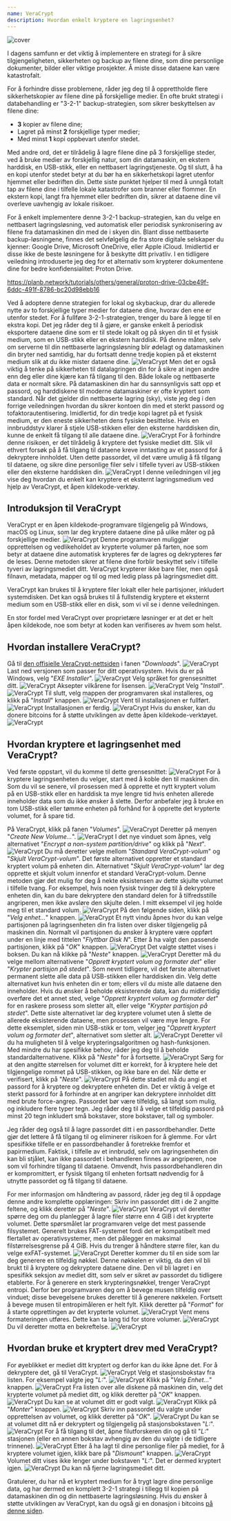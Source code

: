 ```yaml
---
name: VeraCrypt
description: Hvordan enkelt kryptere en lagringsenhet?
---
```

![cover](assets/cover.webp)

I dagens samfunn er det viktig å implementere en strategi for å sikre tilgjengeligheten, sikkerheten og backup av filene dine, som dine personlige dokumenter, bilder eller viktige prosjekter. Å miste disse dataene kan være katastrofalt.

For å forhindre disse problemene, råder jeg deg til å opprettholde flere sikkerhetskopier av filene dine på forskjellige medier. En ofte brukt strategi i databehandling er "3-2-1" backup-strategien, som sikrer beskyttelsen av filene dine:
- **3** kopier av filene dine;
- Lagret på minst **2** forskjellige typer medier;
- Med minst **1** kopi oppbevart utenfor stedet.

Med andre ord, det er tilrådelig å lagre filene dine på 3 forskjellige steder, ved å bruke medier av forskjellig natur, som din datamaskin, en ekstern harddisk, en USB-stikk, eller en nettbasert lagringstjeneste. Og til slutt, å ha en kopi utenfor stedet betyr at du bør ha en sikkerhetskopi lagret utenfor hjemmet eller bedriften din. Dette siste punktet hjelper til med å unngå totalt tap av filene dine i tilfelle lokale katastrofer som branner eller flommer. En ekstern kopi, langt fra hjemmet eller bedriften din, sikrer at dataene dine vil overleve uavhengig av lokale risikoer.

For å enkelt implementere denne 3-2-1 backup-strategien, kan du velge en nettbasert lagringsløsning, ved automatisk eller periodisk synkronisering av filene fra datamaskinen din med de i skyen din. Blant disse nettbaserte backup-løsningene, finnes det selvfølgelig de fra store digitale selskaper du kjenner: Google Drive, Microsoft OneDrive, eller Apple iCloud. Imidlertid er disse ikke de beste løsningene for å beskytte ditt privatliv. I en tidligere veiledning introduserte jeg deg for et alternativ som krypterer dokumentene dine for bedre konfidensialitet: Proton Drive.

https://planb.network/tutorials/others/general/proton-drive-03cbe49f-6ddc-491f-8786-bc20d98ebb16

Ved å adoptere denne strategien for lokal og skybackup, drar du allerede nytte av to forskjellige typer medier for dataene dine, hvorav den ene er utenfor stedet. For å fullføre 3-2-1-strategien, trenger du bare å legge til en ekstra kopi. Det jeg råder deg til å gjøre, er ganske enkelt å periodisk eksportere dataene dine som er til stede lokalt og på skyen din til et fysisk medium, som en USB-stikk eller en ekstern harddisk. På denne måten, selv om serverne til din nettbaserte lagringsløsning blir ødelagt og datamaskinen din bryter ned samtidig, har du fortsatt denne tredje kopien på et eksternt medium slik at du ikke mister dataene dine.
![VeraCrypt](assets/notext/01.webp)
Men det er også viktig å tenke på sikkerheten til datalagringen din for å sikre at ingen andre enn deg eller dine kjære kan få tilgang til den. Både lokale og nettbaserte data er normalt sikre. På datamaskinen din har du sannsynligvis satt opp et passord, og harddiskene til moderne datamaskiner er ofte kryptert som standard. Når det gjelder din nettbaserte lagring (sky), viste jeg deg i den forrige veiledningen hvordan du sikrer kontoen din med et sterkt passord og tofaktorautentisering. Imidlertid, for din tredje kopi lagret på et fysisk medium, er den eneste sikkerheten dens fysiske besittelse. Hvis en innbruddstyv klarer å stjele USB-stikken eller den eksterne harddisken din, kunne de enkelt få tilgang til alle dataene dine.
![VeraCrypt](assets/notext/02.webp)
For å forhindre denne risikoen, er det tilrådelig å kryptere det fysiske mediet ditt. Slik vil ethvert forsøk på å få tilgang til dataene kreve inntasting av et passord for å dekryptere innholdet. Uten dette passordet, vil det være umulig å få tilgang til dataene, og sikre dine personlige filer selv i tilfelle tyveri av USB-stikken eller den eksterne harddisken din.
![VeraCrypt](assets/notext/03.webp)
I denne veiledningen vil jeg vise deg hvordan du enkelt kan kryptere et eksternt lagringsmedium ved hjelp av VeraCrypt, et åpen kildekode-verktøy.
## Introduksjon til VeraCrypt

VeraCrypt er en åpen kildekode-programvare tilgjengelig på Windows, macOS og Linux, som lar deg kryptere dataene dine på ulike måter og på forskjellige medier.
![VeraCrypt](assets/notext/04.webp)
Denne programvaren muliggjør opprettelsen og vedlikeholdet av krypterte volumer på farten, noe som betyr at dataene dine automatisk krypteres før de lagres og dekrypteres før de leses. Denne metoden sikrer at filene dine forblir beskyttet selv i tilfelle tyveri av lagringsmediet ditt. VeraCrypt krypterer ikke bare filer, men også filnavn, metadata, mapper og til og med ledig plass på lagringsmediet ditt.

VeraCrypt kan brukes til å kryptere filer lokalt eller hele partisjoner, inkludert systemdisken. Det kan også brukes til å fullstendig kryptere et eksternt medium som en USB-stikk eller en disk, som vi vil se i denne veiledningen.

En stor fordel med VeraCrypt over proprietære løsninger er at det er helt åpen kildekode, noe som betyr at koden kan verifiseres av hvem som helst.

## Hvordan installere VeraCrypt?

Gå til [den offisielle VeraCrypt-nettsiden](https://www.veracrypt.fr/en/Downloads.html) i fanen "*Downloads*".
![VeraCrypt](assets/notext/05.webp)
Last ned versjonen som passer for ditt operativsystem. Hvis du er på Windows, velg "*EXE Installer*".
![VeraCrypt](assets/notext/06.webp)
Velg språket for grensesnittet ditt.
![VeraCrypt](assets/notext/07.webp)
Aksepter vilkårene for lisensen.
![VeraCrypt](assets/notext/08.webp)
Velg "*Install*".
![VeraCrypt](assets/notext/09.webp)
Til slutt, velg mappen der programvaren skal installeres, og klikk på "*Install*" knappen.
![VeraCrypt](assets/notext/10.webp)
Vent til installasjonen er fullført.
![VeraCrypt](assets/notext/11.webp)
Installasjonen er ferdig.
![VeraCrypt](assets/notext/12.webp)
Hvis du ønsker, kan du donere bitcoins for å støtte utviklingen av dette åpen kildekode-verktøyet.
![VeraCrypt](assets/notext/13.webp)
## Hvordan kryptere et lagringsenhet med VeraCrypt?

Ved første oppstart, vil du komme til dette grensesnittet:
![VeraCrypt](assets/notext/14.webp)
For å kryptere lagringsenheten du velger, start med å koble den til maskinen din. Som du vil se senere, vil prosessen med å opprette et nytt kryptert volum på en USB-stikk eller en harddisk ta mye lengre tid hvis enheten allerede inneholder data som du ikke ønsker å slette. Derfor anbefaler jeg å bruke en tom USB-stikk eller tømme enheten på forhånd for å opprette det krypterte volumet, for å spare tid.

På VeraCrypt, klikk på fanen "*Volumes*".
![VeraCrypt](assets/notext/15.webp)
Deretter på menyen "*Create New Volume...*".
![VeraCrypt](assets/notext/16.webp)
I det nye vinduet som åpnes, velg alternativet "*Encrypt a non-system partition/drive*" og klikk på "*Next*".
![VeraCrypt](assets/notext/17.webp)
Du må deretter velge mellom "*Standard VeraCrypt-volum*" og "*Skjult VeraCrypt-volum*". Det første alternativet oppretter et standard kryptert volum på enheten din. Alternativet "*Skjult VeraCrypt-volum*" lar deg opprette et skjult volum innenfor et standard VeraCrypt-volum. Denne metoden gjør det mulig for deg å nekte eksistensen av dette skjulte volumet i tilfelle tvang. For eksempel, hvis noen fysisk tvinger deg til å dekryptere enheten din, kan du bare dekryptere den standard delen for å tilfredsstille angriperen, men ikke avsløre den skjulte delen. I mitt eksempel vil jeg holde meg til et standard volum. ![VeraCrypt](assets/notext/18.webp)
På den følgende siden, klikk på "*Velg enhet...*" knappen.
![VeraCrypt](assets/notext/19.webp)
Et nytt vindu åpnes hvor du kan velge partisjonen på lagringsenheten din fra listen over disker tilgjengelig på maskinen din. Normalt vil partisjonen du ønsker å kryptere være oppført under en linje med tittelen "*Flyttbar Disk N*". Etter å ha valgt den passende partisjonen, klikk på "*OK*" knappen.
![VeraCrypt](assets/notext/20.webp)
Det valgte støttet vises i boksen. Du kan nå klikke på "*Neste*" knappen. ![VeraCrypt](assets/notext/21.webp)
Deretter må du velge mellom alternativene "*Opprett kryptert volum og formater det*" eller "*Krypter partisjon på stedet*". Som nevnt tidligere, vil det første alternativet permanent slette alle data på USB-stikken eller harddisken din. Velg dette alternativet kun hvis enheten din er tom; ellers vil du miste alle dataene den inneholder. Hvis du ønsker å beholde eksisterende data, kan du midlertidig overføre det et annet sted, velge "*Opprett kryptert volum og formater det*" for en raskere prosess som sletter alt, eller velge "*Krypter partisjon på stedet*". Dette siste alternativet lar deg kryptere volumet uten å slette de allerede eksisterende dataene, men prosessen vil være mye lengre. For dette eksemplet, siden min USB-stikk er tom, velger jeg "*Opprett kryptert volum og formater det*", alternativet som sletter alt.
![VeraCrypt](assets/notext/22.webp)
Deretter vil du ha muligheten til å velge krypteringsalgoritmen og hash-funksjonen. Med mindre du har spesifikke behov, råder jeg deg til å beholde standardalternativene. Klikk på "*Neste*" for å fortsette.
![VeraCrypt](assets/notext/23.webp)
Sørg for at den angitte størrelsen for volumet ditt er korrekt, for å kryptere hele det tilgjengelige rommet på USB-stikken, og ikke bare en del. Når dette er verifisert, klikk på "*Neste*".
![VeraCrypt](assets/notext/24.webp)
På dette stadiet må du angi et passord for å kryptere og dekryptere enheten din. Det er viktig å velge et sterkt passord for å forhindre at en angriper kan dekryptere innholdet ditt med brute force-angrep. Passordet bør være tilfeldig, så langt som mulig, og inkludere flere typer tegn. Jeg råder deg til å velge et tilfeldig passord på minst 20 tegn inkludert små bokstaver, store bokstaver, tall og symboler.

Jeg råder deg også til å lagre passordet ditt i en passordbehandler. Dette gjør det lettere å få tilgang til og eliminerer risikoen for å glemme. For vårt spesifikke tilfelle er en passordbehandler å foretrekke fremfor et papirmedium. Faktisk, i tilfelle av et innbrudd, selv om lagringsenheten din kan bli stjålet, kan ikke passordet i behandleren finnes av angriperen, noe som vil forhindre tilgang til dataene. Omvendt, hvis passordbehandleren din er kompromittert, er fysisk tilgang til enheten fortsatt nødvendig for å utnytte passordet og få tilgang til dataene.

For mer informasjon om håndtering av passord, råder jeg deg til å oppdage denne andre komplette opplæringen:
Skriv inn passordet ditt i de 2 angitte feltene, og klikk deretter på "*Neste*". ![VeraCrypt](assets/notext/25.webp)
VeraCrypt vil deretter spørre deg om du planlegger å lagre filer større enn 4 GiB i det krypterte volumet. Dette spørsmålet lar programvaren velge det mest passende filsystemet. Generelt brukes FAT-systemet fordi det er kompatibelt med flertallet av operativsystemer, men det pålegger en maksimal filstørrelsesgrense på 4 GiB. Hvis du trenger å håndtere større filer, kan du velge exFAT-systemet.
![VeraCrypt](assets/notext/26.webp)
Deretter kommer du til en side som lar deg generere en tilfeldig nøkkel. Denne nøkkelen er viktig, da den vil bli brukt til å kryptere og dekryptere dataene dine. Den vil bli lagret i en spesifikk seksjon av mediet ditt, som selv er sikret av passordet du tidligere etablerte. For å generere en sterk krypteringsnøkkel, trenger VeraCrypt entropi. Derfor ber programvaren deg om å bevege musen tilfeldig over vinduet; disse bevegelsene brukes deretter til å generere nøkkelen. Fortsett å bevege musen til entropimåleren er helt fylt. Klikk deretter på "*Format*" for å starte opprettingen av det krypterte volumet.
![VeraCrypt](assets/notext/27.webp)
Vent mens formateringen utføres. Dette kan ta lang tid for store volumer.
![VeraCrypt](assets/notext/28.webp)
Du vil deretter motta en bekreftelse.
![VeraCrypt](assets/notext/29.webp)
## Hvordan bruke et kryptert drev med VeraCrypt?

For øyeblikket er mediet ditt kryptert og derfor kan du ikke åpne det. For å dekryptere det, gå til VeraCrypt.
![VeraCrypt](assets/notext/30.webp)
Velg et stasjonsbokstav fra listen. For eksempel valgte jeg "*L:*".
![VeraCrypt](assets/notext/31.webp)
Klikk på "*Velg Enhet...*" knappen.
![VeraCrypt](assets/notext/32.webp)
Fra listen over alle diskene på maskinen din, velg det krypterte volumet på mediet ditt, og klikk deretter på "*OK*" knappen.
![VeraCrypt](assets/notext/33.webp)
Du kan se at volumet ditt er godt valgt.
![VeraCrypt](assets/notext/34.webp)
Klikk på "*Monter*" knappen.
![VeraCrypt](assets/notext/35.webp)
Skriv inn passordet du valgte under opprettelsen av volumet, og klikk deretter på "*OK*".
![VeraCrypt](assets/notext/36.webp)
Du kan se at volumet ditt nå er dekryptert og tilgjengelig på stasjonsbokstaven "*L:*".
![VeraCrypt](assets/notext/37.webp)
For å få tilgang til det, åpne filutforskeren din og gå til "*L:*" stasjonen (eller en annen bokstav avhengig av den du valgte i de tidligere trinnene). ![VeraCrypt](assets/notext/38.webp)
Etter å ha lagt til dine personlige filer på mediet, for å kryptere volumet igjen, klikk bare på "*Dismount*" knappen.
![VeraCrypt](assets/notext/39.webp)
Volumet ditt vises ikke lenger under bokstaven "*L:*". Det er dermed kryptert igjen.
![VeraCrypt](assets/notext/40.webp)
Du kan nå fjerne lagringsmediet ditt.

Gratulerer, du har nå et kryptert medium for å trygt lagre dine personlige data, og har dermed en komplett 3-2-1 strategi i tillegg til kopien på datamaskinen din og din nettbaserte lagringsløsning.
Hvis du ønsker å støtte utviklingen av VeraCrypt, kan du også gi en donasjon i bitcoins [på denne siden](https://www.veracrypt.fr/en/Donation.html).